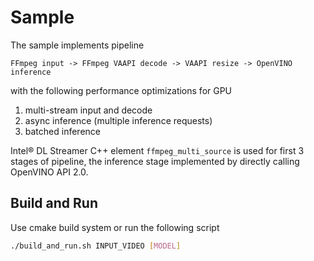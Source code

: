 # Sample

The sample implements pipeline
```
FFmpeg input -> FFmpeg VAAPI decode -> VAAPI resize -> OpenVINO inference
```
with the following performance optimizations for GPU
1. multi-stream input and decode
2. async inference (multiple inference requests)
3. batched inference

Intel® DL Streamer C++ element `ffmpeg_multi_source` is used for first 3 stages of pipeline, the inference
stage implemented by directly calling OpenVINO API 2.0.  

## Build and Run

Use cmake build system or run the following script

```sh
./build_and_run.sh INPUT_VIDEO [MODEL]
```
